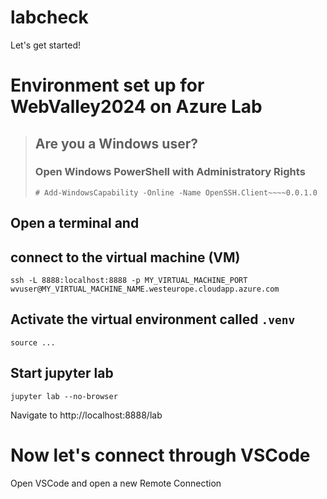# labcheck
Let's get started!


# Environment set up for WebValley2024 on Azure Lab

>## Are you a Windows user?
>### Open Windows PowerShell with Administratory Rights
>
>`# Add-WindowsCapability -Online -Name OpenSSH.Client~~~~0.0.1.0`

## Open a terminal and
## connect to the virtual machine (VM)
`ssh -L 8888:localhost:8888 -p MY_VIRTUAL_MACHINE_PORT wvuser@MY_VIRTUAL_MACHINE_NAME.westeurope.cloudapp.azure.com`

## Activate the virtual environment called `.venv`
`source ...`

## Start jupyter lab
`jupyter lab --no-browser`

Navigate to http://localhost:8888/lab

# Now let's connect through VSCode

Open VSCode and open a new Remote Connection
